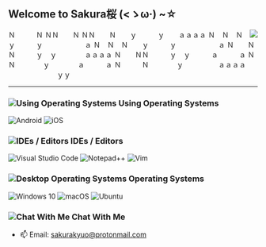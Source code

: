 ## Welcome to Sakura桜 (<ゝω·) ~☆

<img align="right" src="https://github-readme-stats.vercel.app/api?username=SakuraNotStupid&count_private=true&show_icons=true">

Ｎ　　　Ｎ
ＮＮ　　Ｎ
ＮＮ　　Ｎ　　ｙ　　　ｙ　　ａａａａ
Ｎ　Ｎ　Ｎ　　ｙ　　　ｙ　　　　　　ａ
Ｎ　Ｎ　Ｎ　　ｙ　　　ｙ　　　　　　ａ
Ｎ　　ＮＮ　　　ｙ　ｙ　　　　ａａａａ
Ｎ　　ＮＮ　　　ｙ　ｙ　　　ａ　　　ａ
Ｎ　　　Ｎ　　　　ｙ　　　　ａ　　　ａ
Ｎ　　　Ｎ　　　　ｙ　　　　　ａａａａ
　　　　　　　ｙｙ

---
### ![](https://cdn.jsdelivr.net/gh/primer/octicons/icons/code-24.svg "Using Operating Systems") Using Operating Systems

![](https://img.shields.io/static/v1?style=for-the-badge&message=Android&color=eeeeee&logo=Android&logoColor=3ddb85&label= "Android")
![](https://img.shields.io/static/v1?style=for-the-badge&message=iOS&color=eeeeee&logo=iOS&logoColor=black&label= "iOS")

### ![](https://cdn.jsdelivr.net/gh/primer/octicons/icons/rocket-24.svg "IDEs / Editors") IDEs / Editors

![](https://img.shields.io/static/v1?style=for-the-badge&message=Visual%20Studio%20Code&color=eeeeee&logo=VisualStudioCode&logoColor=0078D6&label= "Visual Studio Code")
![](https://img.shields.io/static/v1?style=for-the-badge&message=Notepad%2B%2B&color=eeeeee&logo=Notepad%2B%2B&logoColor=90E59A&label= "Notepad++")
![](https://img.shields.io/static/v1?style=for-the-badge&message=vim&color=eeeeee&logo=vim&logoColor=000000&label= "Vim")

### ![](https://cdn.jsdelivr.net/gh/primer/octicons/icons/device-desktop-24.svg "Desktop Operating Systems") Operating Systems

![](https://img.shields.io/static/v1?style=for-the-badge&message=Windows%2010&color=eeeeee&logo=Windows&logoColor=0078D6&label= "Windows 10")
![](https://img.shields.io/static/v1?style=for-the-badge&message=macOS&color=eeeeee&logo=macOS&logoColor=black&label= "macOS")
![](https://img.shields.io/static/v1?style=for-the-badge&message=Ubuntu&color=eeeeee&logo=Ubuntu&logoColor=orange&label= "Ubuntu")



### ![](https://cdn.jsdelivr.net/gh/primer/octicons/icons/mail-24.svg "Chat With Me") Chat With Me
- 📫 Email: sakurakyuo@protonmail.com
